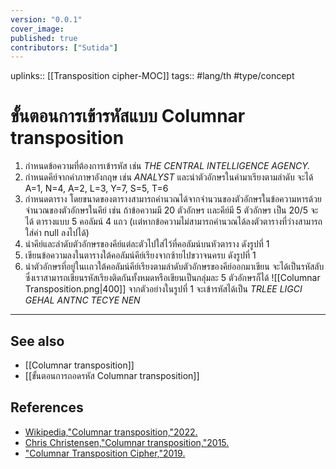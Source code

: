 ```yaml
---
version: "0.0.1"
cover_image:
published: true
contributors: ["Sutida"]
---
```

uplinks:: [[Transposition cipher-MOC]]
tags:: #lang/th #type/concept

# ขั้นตอนการเข้ารหัสแบบ Columnar transposition
1. กำหนดข้อความที่ต้องการเข้ารหัส เช่น *THE CENTRAL INTELLIGENCE AGENCY.*
2. กำหนดคีย์จากคำภาษาอังกฤษ เช่น *ANALYST* และนำตัวอักษรในคำมาเรียงตามลำดับ จะได้  A=1, N=4, A=2, L=3, Y=7, S=5, T=6 
3. กำหนดตาราง โดยขนาดของตารางสามารถคำนวณได้จากจำนวนของตัวอักษรในข้อความหารด้วยจำนวณของตัวอักษรในคีย์ เช่น ถ้าข้อความมี 20 ตัวอักษร เเละคีย์มี 5 ตัวอักษร เป็น 20/5 จะได้ ตารางแบบ 5 คอลัมน์ 4 แถว (เเต่หากข้อความไม่สามารถคำนวณได้ลงตัวตารางที่ว่างสามารถใส่ค่า null ลงไปได้)
4. นำคีย์และลำดับตัวอักษรของคีย์แต่ละตัวไปใส่ไว้ที่คอลัมน์บนหัวตาราง ดังรูปที่ 1
5. เขียนข้อความลงในตารางใต้คอลัมน์คีย์เรียงจากซ้ายไปขวาจนครบ ดังรูปที่ 1
6. นำตัวอักษรที่อยู่ในเเถวใต้คอลัมน์คีย์เรียงตามลำดับตัวอักษรของคีย์ออกมาเขียน จะได้เป็นรหัสลับ ซึ่งเราสามารถเขียนรหัสเรียงติดกันทั้งหมดหรือเขียนเป็นกลุ่มละ 5 ตัวอักษรก็ได้
![[Columnar Transposition.png|400]]
จากตัวอย่างในรูปที่ 1 จะเข้ารหัสได้เป็น *TRLEE LIGCI GEHAL ANTNC TECYE NEN*

---
## See also
- [[Columnar transposition]]
- [[ขั้นตอนการถอดรหัส Columnar transposition]]
## References
- [Wikipedia,"Columnar transposition,"2022.](https://en.wikipedia.org/wiki/Transposition_cipher#Columnar_transposition)
- [Chris Christensen,"Columnar transposition,"2015.](https://www.nku.edu/~christensen/1402%20Columnar%20transposition.pdf)
- ["Columnar Transposition Cipher,"2019.](https://www.geeksforgeeks.org/columnar-transposition-cipher/)
